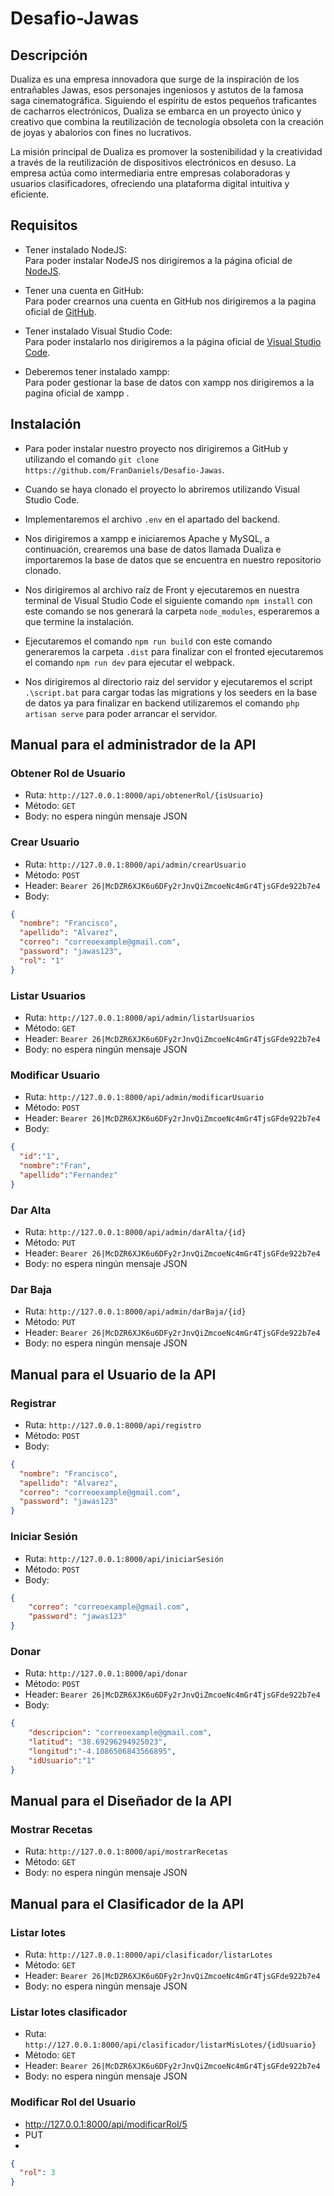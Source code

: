 # Desafio-Jawas
## Descripción
Dualiza es una empresa innovadora que surge de la inspiración de los 
entrañables Jawas, esos personajes ingeniosos y astutos de la famosa saga 
cinematográfica. Siguiendo el espíritu de estos pequeños traficantes de 
cacharros electrónicos, Dualiza se embarca en un proyecto único y creativo 
que combina la reutilización de tecnología obsoleta con la creación de joyas 
y abalorios con fines no lucrativos.

La misión principal de Dualiza es promover la sostenibilidad y la creatividad 
a través de la reutilización de dispositivos electrónicos en desuso. La 
empresa actúa como intermediaria entre empresas colaboradoras y usuarios 
clasificadores, ofreciendo una plataforma digital intuitiva y eficiente.
## Requisitos
- Tener instalado NodeJS:<br>
Para poder instalar NodeJS nos dirigiremos a la página oficial de <a href="https://nodejs.org/en">NodeJS</a>.
- Tener una cuenta en GitHub:<br>
Para poder crearnos una cuenta en GitHub nos dirigiremos a la pagina oficial de <a href="https://github.com">GitHub</a>.

- Tener instalado Visual Studio Code:<br>
Para poder instalarlo nos dirigiremos a la página oficial de <a href="https://code.visualstudio.com/download">Visual Studio Code</a>.
- Deberemos tener instalado xampp:<br>
Para poder gestionar la base de datos con xampp nos dirigiremos a la pagina oficial de xampp <a href="https://www.apachefriends.org/es/download.html"></a>.

## Instalación
- Para poder instalar nuestro proyecto nos dirigiremos a GitHub y utilizando el comando `git clone https://github.com/FranDaniels/Desafio-Jawas`.<br>

- Cuando se haya clonado el proyecto lo abriremos utilizando Visual Studio Code.

- Implementaremos el archivo `.env` en el apartado del backend.

- Nos dirigiremos a xampp e iniciaremos Apache y MySQL, a continuación, crearemos una base de datos llamada Dualiza e importaremos la base de datos que se encuentra en nuestro repositorio clonado.

- Nos dirigiremos al archivo raíz de Front y ejecutaremos en nuestra terminal de Visual Studio Code el siguiente comando `npm install` con este comando se nos generará la carpeta `node_modules`, esperaremos a que termine la instalación. 

- Ejecutaremos el comando `npm run build` con este comando generaremos la carpeta `.dist` para finalizar con el fronted ejecutaremos el comando `npm run dev` para ejecutar el webpack.

- Nos dirigiremos al directorio raiz del servidor y ejecutaremos el script `.\script.bat` para cargar todas las migrations y los seeders en la base de datos ya para finalizar en backend utilizaremos el comando `php artisan serve` para poder arrancar el servidor.

## Manual para el administrador de la API

### Obtener Rol de Usuario
- Ruta: `http://127.0.0.1:8000/api/obtenerRol/{isUsuario}`
- Método: `GET`
- Body: no espera ningún mensaje JSON

### Crear Usuario
- Ruta: `http://127.0.0.1:8000/api/admin/crearUsuario`
- Método: `POST`
- Header: `Bearer 26|McDZR6XJK6u6DFy2rJnvQiZmcoeNc4mGr4TjsGFde922b7e4`
- Body:
```json
{
  "nombre": "Francisco",
  "apellido": "Alvarez",
  "correo": "correoexample@gmail.com",
  "password": "jawas123",
  "rol": "1"
}
```
### Listar Usuarios
- Ruta: `http://127.0.0.1:8000/api/admin/listarUsuarios`
- Método: `GET`
- Header: `Bearer 26|McDZR6XJK6u6DFy2rJnvQiZmcoeNc4mGr4TjsGFde922b7e4`
- Body: no espera ningún mensaje JSON

### Modificar Usuario
- Ruta: `http://127.0.0.1:8000/api/admin/modificarUsuario`
- Método: `POST`
- Header: `Bearer 26|McDZR6XJK6u6DFy2rJnvQiZmcoeNc4mGr4TjsGFde922b7e4`
- Body:
```json
{
  "id":"1",
  "nombre":"Fran",
  "apellido":"Fernandez"
}
```
### Dar Alta
- Ruta: `http://127.0.0.1:8000/api/admin/darAlta/{id}`
- Método: `PUT`
- Header: `Bearer 26|McDZR6XJK6u6DFy2rJnvQiZmcoeNc4mGr4TjsGFde922b7e4`
- Body: no espera ningún mensaje JSON

### Dar Baja
- Ruta: `http://127.0.0.1:8000/api/admin/darBaja/{id}`
- Método: `PUT`
- Header: `Bearer 26|McDZR6XJK6u6DFy2rJnvQiZmcoeNc4mGr4TjsGFde922b7e4`
- Body: no espera ningún mensaje JSON

##
## Manual para el Usuario de la API

### Registrar
- Ruta: `http://127.0.0.1:8000/api/registro`
- Método: `POST`
- Body: 
```json
{
  "nombre": "Francisco",
  "apellido": "Alvarez",
  "correo": "correoexample@gmail.com",
  "password": "jawas123"
}
```
### Iniciar Sesión
- Ruta: `http://127.0.0.1:8000/api/iniciarSesión`
- Método: `POST`
- Body: 
```json 
{
    "correo": "correoexample@gmail.com",
    "password": "jawas123"
}
```

### Donar 
- Ruta: `http://127.0.0.1:8000/api/donar`
- Método: `POST`
- Header: `Bearer 26|McDZR6XJK6u6DFy2rJnvQiZmcoeNc4mGr4TjsGFde922b7e4`
- Body: 
```json 
{
    "descripcion": "correoexample@gmail.com",
    "latitud": "38.69296294925023",
    "longitud":"-4.1086506843566895",
    "idUsuario":"1"
}
```

##
## Manual para el Diseñador de la API

### Mostrar Recetas
- Ruta: `http://127.0.0.1:8000/api/mostrarRecetas`
- Método: `GET`
- Body: no espera ningún mensaje JSON

##
## Manual para el Clasificador de la API

### Listar lotes
- Ruta: `http://127.0.0.1:8000/api/clasificador/listarLotes`
- Método: `GET`
- Header: `Bearer 26|McDZR6XJK6u6DFy2rJnvQiZmcoeNc4mGr4TjsGFde922b7e4`
- Body: no espera ningún mensaje JSON

### Listar lotes clasificador
- Ruta: `http://127.0.0.1:8000/api/clasificador/listarMisLotes/{idUsuario}`
- Método: `GET`
- Header: `Bearer 26|McDZR6XJK6u6DFy2rJnvQiZmcoeNc4mGr4TjsGFde922b7e4`
- Body: no espera ningún mensaje JSON

### Modificar Rol del Usuario
- http://127.0.0.1:8000/api/modificarRol/5
- PUT
- 
```json 
{
  "rol": 3
}
```